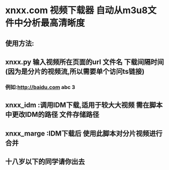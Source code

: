 # xnxx.com 视频下载器 自动从m3u8文件中分析最高清晰度
## 使用方法:
## xnxx.py 输入视频所在页面的url 文件名 下载间隔时间(因为是分片的视频流,所以需要单个访问ts链接) 
### 例如:http://baidu.com abc 3
## xnxx_idm :调用IDM下载,适用于较大大视频 需在脚本中更改IDM的路径 文件存储路径
## xnxx_marge :IDM下载后 使用此脚本对分片视频进行合并
## 十八岁以下的同学请你出去
